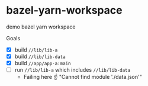 # bazel-yarn-workspace
demo bazel yarn workspace

Goals
- [x] build `//lib/lib-a` 
- [x] build `//lib/lib-data` 
- [x] build `//app/app-a:main`
- [ ] run `//lib/lib-a` which includes `//lib/lib-data`
  - Failing here ☝️ "Cannot find module './data.json'"
